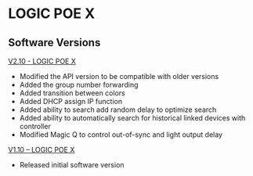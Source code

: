 # LOGIC POE X

## Software Versions

[V2.10 - LOGIC POE X](https://github.com/CHAUVET-ILUMINARC/LOGICPOEX/blob/70e5f968e3353df7271927fd6d0b14c5b90ff9e0/firmware/V2.10_240826.zip)
- Modified the API version to be compatible with older versions
- Added the group number forwarding
- Added transition between colors
- Added DHCP assign IP function
- Added ability to search add random delay to optimize search
- Added ability to automatically search for historical linked devices with controller
- Modified Magic Q to control out-of-sync and light output delay
 
[V1.10 – LOGIC POE X](https://github.com/CHAUVET-ILUMINARC/LOGICPOEX/blob/70e5f968e3353df7271927fd6d0b14c5b90ff9e0/firmware/V1.10_230113.zip)
- Released initial software version
